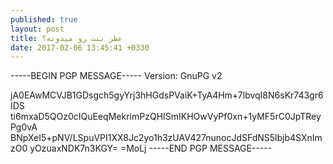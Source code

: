 ```yaml
---
published: true
layout: post
title: عطر تنت رو میدونه؟
date: 2017-02-06 13:45:41 +0330
---
```


-----BEGIN PGP MESSAGE-----
Version: GnuPG v2

jA0EAwMCVJB1GDsgch5gyYrj3hHGdsPVaiK+TyA4Hm+7lbvqI8N6sKr743gr6IDS
ti6mxaD5QOz0cIQuEeqMekrimPzQHISmIKHOwVyPf0xn+1yMF5rC0JpTReyPg0vA
BNpXeI5+pNV/LSpuVPI1XX8Jc2yo1h3zUAV427nunocJdSFdNS5lbjb4SXnImzO0
yOzuaxNDK7n3KGY=
=MoLj
-----END PGP MESSAGE-----
